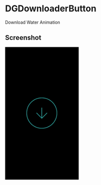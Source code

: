 # DGDownloaderButton
Download Water Animation

## Screenshot

<img src="shot.gif" alt="img" width="240px">
